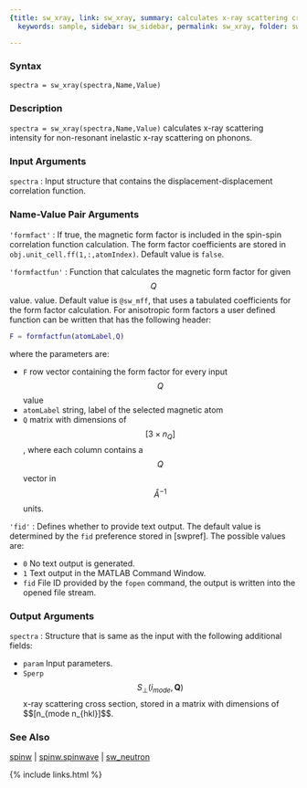 ```yaml
---
{title: sw_xray, link: sw_xray, summary: calculates x-ray scattering cross section,
  keywords: sample, sidebar: sw_sidebar, permalink: sw_xray, folder: swfiles, mathjax: 'true'}

---
```

  
### Syntax
  
`spectra = sw_xray(spectra,Name,Value)`
  
### Description
  
`spectra = sw_xray(spectra,Name,Value)` calculates x-ray scattering
intensity for non-resonant inelastic x-ray scattering on phonons.
   
  
### Input Arguments
  
`spectra`
: Input structure that contains the displacement-displacement
  correlation function.
  
### Name-Value Pair Arguments
 
`'formfact'`
: If true, the magnetic form factor is included in the spin-spin
  correlation function calculation. The form factor coefficients are
  stored in `obj.unit_cell.ff(1,:,atomIndex)`. Default value is `false`.
 
`'formfactfun'`
: Function that calculates the magnetic form factor for given $$Q$$ value.
  value. Default value is `@sw_mff`, that uses a tabulated coefficients
  for the form factor calculation. For anisotropic form factors a user
  defined function can be written that has the following header:
  ```matlab
  F = formfactfun(atomLabel,Q)
  ```
  where the parameters are:
  * `F`           row vector containing the form factor for every input 
                  $$Q$$ value
  * `atomLabel`   string, label of the selected magnetic atom
  * `Q`           matrix with dimensions of $$[3\times n_Q]$$, where each
                  column contains a $$Q$$ vector in $$Å^{-1}$$ units.
 
`'fid'`
: Defines whether to provide text output. The default value is determined
  by the `fid` preference stored in [swpref]. The possible values are:
  * `0`   No text output is generated.
  * `1`   Text output in the MATLAB Command Window.
  * `fid` File ID provided by the `fopen` command, the output is written
          into the opened file stream.
 
### Output Arguments
  
`spectra`
: Structure that is same as the input with the following additional
  fields:
  * `param`   Input parameters.
  * `Sperp`   $$S_\perp(i_{mode},\mathbf{Q})$$ x-ray scattering cross
              section, stored in a matrix with dimensions of
              $$[n_{mode n_{hkl}]$$.
  
### See Also
  
[spinw](spinw) \| [spinw.spinwave](spinw_spinwave) \| [sw_neutron](sw_neutron)
 

{% include links.html %}
